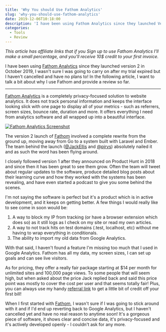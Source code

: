 ```yaml
---
title: 'Why You should Use Fathom Analytics'
slug: 'why-you-should-use-fathom-analytics'
date: 2019-12-06T10:18:00
description: 'I have been using Fathom Analytics since they launched Version 2 in October 2019, I was not sure I was going to carry on after my trial expired but I have not cancelled and have no plans to! In the following article, I want to talk a bit about why I use Fathom and provide a review so far.'
categories:
  - Tools
  - Review
---
```

_This article has affiliate links that if you Sign up to use Fathom Analytics I'll make a small percentage, and you'll receive 10$ credit to your first invoice._

I have been using [Fathom Analytics](https://usefathom.com/ref/ULVWJ1) since they launched version 2 in October 2019, I wasn't sure I was going to carry on after my trial expired but I haven't cancelled and have no plans to! In the following article, I want to talk a bit about why I use Fathom and provide a review so far.

- - -

[Fathom Analytics](https://usefathom.com/ref/ULVWJ1) is a completely privacy-focused solution to website analytics. It does not track personal information and keeps the interface looking slick with one page to display all of your metrics - such as referrers, screen sizes, bounce rate, duration and more. It offers everything I need from analytics software and all wrapped up into a beautiful interface.

<p><a href="/img/fathom-screenshot.jpg" title="Fathom Analytics Screenshot" target="_blank">
	<img src="/img/fathom-screenshot.jpg" alt="Fathom Analytics Screenshot" class="h-auto" style="max-width: 100%">
</a></p>

The version 2 launch of [Fathom](https://usefathom.com/ref/ULVWJ1) involved a complete rewrite from the ground up, moving away from Go to a system built with Laravel and Ember. The team behind the launch ([@JackEllis](https://twitter.com/JackEllis) and [@pjrvs](https://twitter.com/pjrvs)) absolutely nailed it and as such the word has been flying around.

I closely followed version 1 after they announced on Product Hunt in 2018 and since then it has been great to see them grow. Often the team will tweet about regular updates to the software, produce detailed blog posts about their learning curve and how they worked with the systems has been revealing, and have even started a podcast to give you some behind the scenes.

I'm not saying the software is perfect but it's a product which is in active development, and it keeps on getting better. A few things I would really like to see come in soon would be:

1. A way to block my IP from tracking (or have a browser extension which does so) as it still logs as I check on my site or read my own articles.
2. A way to not track hits on test domains (.test, localhost, etc) without me having to wrap everything in conditionals.
3. The ability to import my old data from Google Analytics.

With that said, I haven't found a feature I'm missing too much that I used in Google Analytics. Fathom has all my data, my screen sizes, I can set up goals and can see live visitors.

As for pricing, they offer a really fair package starting at $14 per month for unlimited sites and 100,000 page views. To some people that will seem high, but when asked about the price Jack replied back and said this price point was mostly to cover the cost per user and that seems totally fair! Plus, you can always use my handy [referral link](https://usefathom.com/ref/ULVWJ1) to get a little bit of credit off your first bill!

When I first started with [Fathom](https://usefathom.com/ref/ULVWJ1), I wasn't sure if I was going to stick around with it and if I'd end up reverting back to Google Analytics, but I haven't cancelled yet and have no real reason to anytime soon! It's a gorgeous piece of software, it shows clear and concise data, it's privacy-focused and it's actively developed openly - I couldn't ask for any more.
